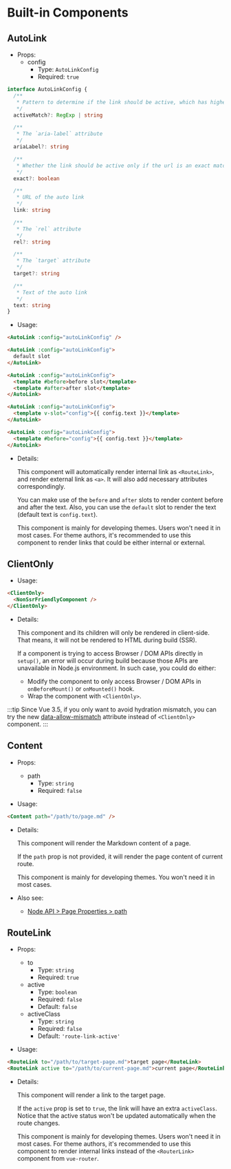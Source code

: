 # Built-in Components

## AutoLink

- Props:
  - config
    - Type: `AutoLinkConfig`
    - Required: `true`

```ts
interface AutoLinkConfig {
  /**
   * Pattern to determine if the link should be active, which has higher priority than `exact`
   */
  activeMatch?: RegExp | string

  /**
   * The `aria-label` attribute
   */
  ariaLabel?: string

  /**
   * Whether the link should be active only if the url is an exact match
   */
  exact?: boolean

  /**
   * URL of the auto link
   */
  link: string

  /**
   * The `rel` attribute
   */
  rel?: string

  /**
   * The `target` attribute
   */
  target?: string

  /**
   * Text of the auto link
   */
  text: string
}
```

- Usage:

```md
<AutoLink :config="autoLinkConfig" />

<AutoLink :config="autoLinkConfig">
  default slot
</AutoLink>

<AutoLink :config="autoLinkConfig">
  <template #before>before slot</template>
  <template #after>after slot</template>
</AutoLink>

<AutoLink :config="autoLinkConfig">
  <template v-slot="config">{{ config.text }}</template>
</AutoLink>

<AutoLink :config="autoLinkConfig">
  <template #before="config">{{ config.text }}</template>
</AutoLink>
```

- Details:

  This component will automatically render internal link as `<RouteLink>`, and render external link as `<a>`. It will also add necessary attributes correspondingly.

  You can make use of the `before` and `after` slots to render content before and after the text. Also, you can use the `default` slot to render the text (default text is `config.text`).

  This component is mainly for developing themes. Users won't need it in most cases. For theme authors, it's recommended to use this component to render links that could be either internal or external.

## ClientOnly

- Usage:

```md
<ClientOnly>
  <NonSsrFriendlyComponent />
</ClientOnly>
```

- Details:

  This component and its children will only be rendered in client-side. That means, it will not be rendered to HTML during build (SSR).

  If a component is trying to access Browser / DOM APIs directly in `setup()`, an error will occur during build because those APIs are unavailable in Node.js environment. In such case, you could do either:
  - Modify the component to only access Browser / DOM APIs in `onBeforeMount()` or `onMounted()` hook.
  - Wrap the component with `<ClientOnly>`.

:::tip
Since Vue 3.5, if you only want to avoid hydration mismatch, you can try the new [data-allow-mismatch](https://blog.vuejs.org/posts/vue-3-5#data-allow-mismatch) attribute instead of `<ClientOnly>` component.
:::

## Content

- Props:
  - path
    - Type: `string`
    - Required: `false`

- Usage:

```md
<Content path="/path/to/page.md" />
```

- Details:

  This component will render the Markdown content of a page.

  If the `path` prop is not provided, it will render the page content of current route.

  This component is mainly for developing themes. You won't need it in most cases.

- Also see:
  - [Node API > Page Properties > path](./node-api.md#path)

## RouteLink

- Props:
  - to
    - Type: `string`
    - Required: `true`
  - active
    - Type: `boolean`
    - Required: `false`
    - Default: `false`
  - activeClass
    - Type: `string`
    - Required: `false`
    - Default: `'route-link-active'`

- Usage:

```md
<RouteLink to="/path/to/target-page.md">target page</RouteLink>
<RouteLink active to="/path/to/current-page.md">current page</RouteLink>
```

- Details:

  This component will render a link to the target page.

  If the `active` prop is set to `true`, the link will have an extra `activeClass`. Notice that the active status won't be updated automatically when the route changes.

  This component is mainly for developing themes. Users won't need it in most cases. For theme authors, it's recommended to use this component to render internal links instead of the `<RouterLink>` component from `vue-router`.

